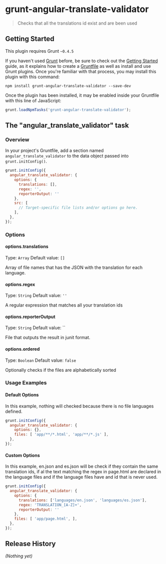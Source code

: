 # grunt-angular-translate-validator

> Checks that all the translations id exist and are been used

## Getting Started
This plugin requires Grunt `~0.4.5`

If you haven't used [Grunt](http://gruntjs.com/) before, be sure to check out the [Getting Started](http://gruntjs.com/getting-started) guide, as it explains how to create a [Gruntfile](http://gruntjs.com/sample-gruntfile) as well as install and use Grunt plugins. Once you're familiar with that process, you may install this plugin with this command:

```shell
npm install grunt-angular-translate-validator --save-dev
```

Once the plugin has been installed, it may be enabled inside your Gruntfile with this line of JavaScript:

```js
grunt.loadNpmTasks('grunt-angular-translate-validator');
```

## The "angular_translate_validator" task

### Overview
In your project's Gruntfile, add a section named `angular_translate_validator` to the data object passed into `grunt.initConfig()`.

```js
grunt.initConfig({
  angular_translate_validator: {
    options: {
      translations: [],
      regex: '',
      reporterOutput: ''
    },
    src: [
      // Target-specific file lists and/or options go here.
    ],
  },
});
```

### Options

#### options.translations
Type: `Array`
Default value: `[]`

Array of file names that has the JSON with the translation for each language.

#### options.regex
Type: `String`
Default value: `''`

A regular expression that matches all your translation ids

#### options.reporterOutput
Type: `String`
Default value: ``

File that outputs the result in junit format.

#### options.ordered
Type: `Boolean`
Default value: `false`

Optionally checks if the files are alphabetically sorted

### Usage Examples

#### Default Options
In this example, nothing will checked because there is no file languages defined.

```js
grunt.initConfig({
  angular_translate_validator: {
    options: {},
    files: [ 'app/**/*.html', 'app/**/*.js' ],
  },
});
```

#### Custom Options
In this example, en.json and es.json will be check if they contain the same translation ids, if al the text matching 
the regex in page.html are declared in the language files and if the language files have and id that is never used.

```js
grunt.initConfig({
  angular_translate_validator: {
    options: {
      translations: ['languages/en.json', 'languages/es.json'],
      regex: 'TRANSLATION_[A-Z]+',
      reporterOutput: ''
    },
    files: [ 'app/page.html', ],
  },
});
```

## Release History
_(Nothing yet)_
